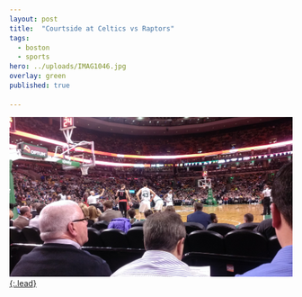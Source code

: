```yaml
---
layout: post
title:  "Courtside at Celtics vs Raptors"
tags:
  - boston
  - sports
hero: ../uploads/IMAG1046.jpg
overlay: green
published: true

---
```


[![Courtside for the Celts](../uploads/IMAG1046.jpg){:.lead}](../uploads/IMAG1046.jpg)